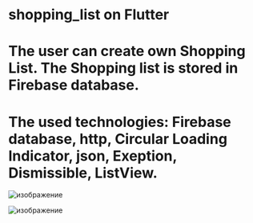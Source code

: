 # shopping_list on Flutter

# The user can create own Shopping List. The Shopping list is stored in Firebase database.
# The used technologies: Firebase database, http, Circular Loading Indicator, json, Exeption, Dismissible, ListView.



![изображение](https://github.com/VasylDvorak/shopping_list/assets/106032465/a32c0753-22ab-4324-b279-ded9799c1cb5)



![изображение](https://github.com/VasylDvorak/shopping_list/assets/106032465/13d855a1-370a-48a5-b8b8-a45eb80ca275)


